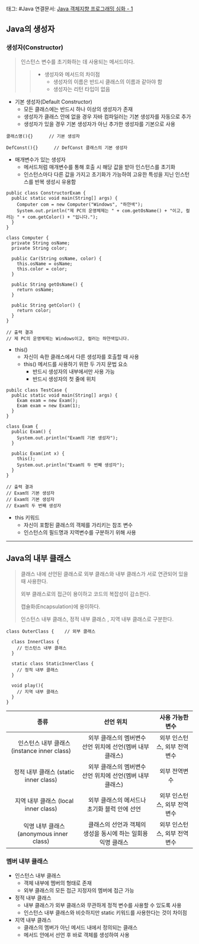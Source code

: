 태그: #Java 
연결문서: [Java 객체지향 프로그래밍 심화 - 1](Java%20객체지향%20프로그래밍%20심화%20-%201.md)

## Java의 생성자

### 생성자(Constructor)

> 인스턴스 변수를 초기화하는 데 사용되는 메서드이다.
> 
> > -   생성자와 메서드의 차이점
> >     -   생성자의 이름은 반드시 클래스의 이름과 같아야 함
> >     -   생성자는 리턴 타입이 없음

-   기본 생성자(Default Constructor)
    -   모든 클래스에는 반드시 하나 이상의 생성자가 존재
    -   생성자가 클래스 안에 없을 경우 자바 컴파일러는 기본 생성자를 자동으로 추가
    -   생성자가 있을 경우 기본 생성자가 아닌 추가한 생성자를 기본으로 사용

```
클래스명(){}      // 기본 생성자

DefConst(){}      // DefConst 클래스의 기본 생성자
```

-   매개변수가 있는 생성자
    -   메서드처럼 매개변수를 통해 호출 시 해당 값을 받아 인스턴스를 초기화
    -   인스턴스마다 다른 값을 가지고 초기화가 가능하여 고유한 특성을 지닌 인스턴스를 반복 생성시 유용함

```
public class ConstructorExam {
  public static void main(String[] args) {
    Computer com = new Computer("Windows", "하얀색");
    System.out.println("제 PC의 운영체제는 " + com.getOsName() + "이고, 컬러는 " + com.getColor() + "입니다.");
  }
}

class Computer {
  private String osName;
  private String color;

  public Car(String osName, color) {
    this.osName = osName;
    this.color = color;
  }

  public String getOsName() {
    return osName;
  }

  public String getColor() {
    return color;
  }
}

// 출력 결과
// 제 PC의 운영체제는 Windows이고, 컬러는 하얀색입니다.
```

-   this()
    -   자신이 속한 클래스에서 다른 생성자를 호출할 때 사용
    -   this() 메서드를 사용하기 위한 두 가지 문법 요소
        -   반드시 생성자의 내부에서만 사용 가능
        -   반드시 생성자의 첫 줄에 위치

```
pubilc class TestCase {
  public static void main(String[] args) {
    Exam exam = new Exam();
    Exam exam = new Exam(1);
  }
}

class Exam {
  public Exam() {
    System.out.println("Exam의 기본 생성자");
  }

  public Exam(int x) {
    this();
    System.out.println("Exam의 두 번째 생성자");
  }
}

// 출력 결과
// Exam의 기본 생성자
// Exam의 기본 생성자
// Exam의 두 번째 생성자
```

-   this 키워드
    -   자신이 포함된 클래스의 객체를 가리키는 참조 변수
    -   인스턴스의 필드명과 지역변수를 구분하기 위해 사용

---

## Java의 내부 클래스

> 클래스 내에 선언된 클래스로 외부 클래스와 내부 클래스가 서로 연관되어 있을 때 사용한다.
> 
> 외부 클래스로의 접근이 용이하고 코드의 복잡성이 감소한다.
> 
> 캡슐화(Encapsulation)에 용이하다.
> 
> 인스턴스 내부 클래스, 정적 내부 클래스 , 지역 내부 클래스로 구분한다.

```
class OuterClass {    // 외부 클래스

  class InnerClass {
    // 인스턴스 내부 클래스
  }

  static class StaticInnerClass {
    // 정적 내부 클래스
  }

  void play(){
    // 지역 내부 클래스
  }
}
```

|   종류   |   선언 위치   |   사용 가능한 변수   |
| :-: | :-: | :-: |
|   인스턴스 내부 클래스   (instance inner class)   |   외부 클래스의 멤버변수 선언 위치에 선언(멤버 내부 클래스)   |   외부 인스턴스, 외부 전역변수   |
|   정적 내부 클래스   (static inner class)   |   외부 클래스의 멤버변수 선언 위치에 선언(멤버 내부 클래스)   |   외부 전역변수   |
|   지역 내부 클래스   (local inner class)   |   외부 클래스의 메서드나 초기화 블럭 안에 선언   |   외부 인스턴스, 외부 전역변수   |
|   익명 내부 클래스   (anonymous inner class)   |   클래스의 선언과 객체의 생성을 동시에 하는 일회용 익명 클래스   |   외부 인스턴스, 외부 전역변수   |

### 멤버 내부 클래스

-   인스턴스 내부 클래스
    -   객체 내부에 멤버의 형태로 존재
    -   외부 클래스의 모든 접근 지정자의 멤버에 접근 가능
-   정적 내부 클래스
    -   내부 클래스가 외부 클래스와 무관하게 정적 변수를 사용할 수 있도록 사용
    -   인스턴스 내부 클래스와 비슷하지만 static 키워드를 사용한다는 것이 차이점
-   지역 내부 클래스
    -   클래스의 멤버가 아닌 메서드 내에서 정의되는 클래스
    -   메서드 안에서 선언 후 바로 객체를 생성하여 사용